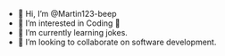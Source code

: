 - 👋 Hi, I’m @Martin123-beep
- 👀 I’m interested in Coding 👀
- 🌱 I’m currently learning jokes.
- 💞️ I’m looking to collaborate on software development.

<!---
Martin123-beep/Martin123-beep is a ✨ special ✨ repository because its `README.md` (this file) appears on your GitHub profile.
You can click the Preview link to take a look at your changes.
--->
